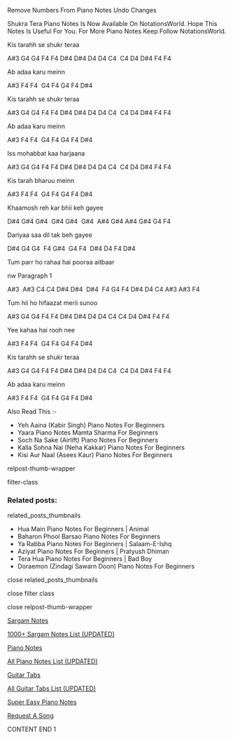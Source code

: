 
Remove Numbers From Piano Notes
Undo Changes

Shukra Tera Piano Notes Is Now Available On NotationsWorld. Hope This Notes Is Useful For You. For More Piano Notes Keep Follow NotationsWorld.

Kis tarahh se shukr teraa

A#3 G4 G4 F4 F4 D#4 D#4 D4 D4 C4  C4 D4 D#4 F4 F4

Ab adaa karu meinn

A#3 F4 F4  G4 F4 G4 F4 D#4

Kis tarahh se shukr teraa

A#3 G4 G4 F4 F4 D#4 D#4 D4 D4 C4  C4 D4 D#4 F4 F4

Ab adaa karu meinn

A#3 F4 F4  G4 F4 G4 F4 D#4

Iss mohabbat kaa harjaana

A#3 G4 G4 F4 F4 D#4 D#4 D4 D4 C4  C4 D4 D#4 F4 F4

Kis tarah bharuu meinn

A#3 F4 F4  G4 F4 G4 F4 D#4

Khaamosh reh kar bhii keh gayee

D#4 G#4 G#4  G#4 G#4  G#4  A#4 G#4 A#4 G#4 G4 F4

Dariyaa saa dil tak beh gayee

D#4 G4 G4  F4 G#4  G4 F4  D#4 D4 F4 D#4

Tum parr ho rahaa hai pooraa aitbaar

nw Paragraph 1

A#3  A#3 C4 C4 D#4 D#4  D#4  F4 G4 F4 D#4 D4 C4 A#3 A#3 F4

Tum hii ho hifaazat merii sunoo

A#3 G4 G4 F4 F4 D#4 D#4 D4 D4 C4 C4 D4 D#4 F4 F4

Yee kahaa hai rooh nee

A#3 F4 F4  G4 F4 G4 F4 D#4

Kis tarahh se shukr teraa

A#3 G4 G4 F4 F4 D#4 D#4 D4 D4 C4  C4 D4 D#4 F4 F4

Ab adaa karu meinn

A#3 F4 F4  G4 F4 G4 F4 D#4

Also Read This :-

* Yeh Aaina (Kabir Singh) Piano Notes For Beginners
* Yaara Piano Notes Mamta Sharma For Beginners
* Soch Na Sake (Airlift) Piano Notes For Beginners
* Kalla Sohna Nai (Neha Kakkar) Piano Notes For Beginners
* Kisi Aur Naal (Asees Kaur) Piano Notes For Beginners

relpost-thumb-wrapper

filter-class

### Related posts:

related_posts_thumbnails

* Hua Main Piano Notes For Beginners | Animal
* Baharon Phool Barsao Piano Notes For Beginners
* Ya Rabba Piano Notes For Beginners | Salaam-E-Ishq
* Aziyat Piano Notes For Beginners | Pratyush Dhiman
* Tera Hua Piano Notes For Beginners | Bad Boy
* Doraemon (Zindagi Sawarn Doon) Piano Notes For Beginners

close related_posts_thumbnails

close filter class

close relpost-thumb-wrapper

[Sargam Notes](https://www.notationsworld.com/sargam-notes.html)

[1000+ Sargam Notes List (UPDATED)](https://www.notationsworld.com/all-songs-list-sargam-notes.html)

[Piano Notes](https://www.notationsworld.com/piano-notes.html)

[All Piano Notes List (UPDATED)](https://www.notationsworld.com/all-songs-list-piano-notes.html)

[Guitar Tabs](https://www.notationsworld.com/guitar-tabs.html)

[All Guitar Tabs List (UPDATED)](https://www.notationsworld.com/all-songs-list-guitar-tabs.html)

[Super Easy Piano Notes](https://studywall.in/)

[Request A Song](https://www.notationsworld.com/request-a-song.html)

CONTENT END 1

